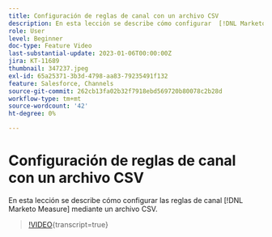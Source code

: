 ```yaml
---
title: Configuración de reglas de canal con un archivo CSV
description: En esta lección se describe cómo configurar  [!DNL Marketo Measure] reglas de canal mediante un archivo CSV.
role: User
level: Beginner
doc-type: Feature Video
last-substantial-update: 2023-01-06T00:00:00Z
jira: KT-11689
thumbnail: 347237.jpeg
exl-id: 65a25371-3b3d-4798-aa83-79235491f132
feature: Salesforce, Channels
source-git-commit: 262cb13fa02b32f7918ebd569720b80078c2b28d
workflow-type: tm+mt
source-wordcount: '42'
ht-degree: 0%

---
```


# Configuración de reglas de canal con un archivo CSV

En esta lección se describe cómo configurar las reglas de canal [!DNL Marketo Measure] mediante un archivo CSV.

>[!VIDEO](https://video.tv.adobe.com/v/3421390/?learn=on&captions=spa){transcript=true}
